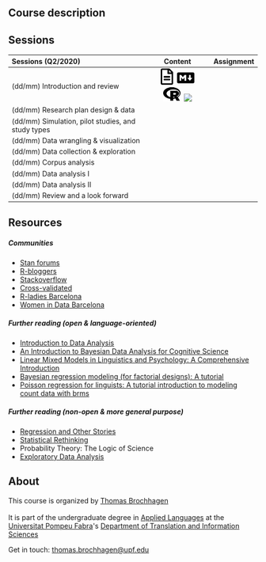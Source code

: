 ## Course description

## Sessions


  | Sessions (Q2/2020) | Content | Assignment
  | :--- | :---: | :---: |
  | (dd/mm) Introduction and review | &nbsp;&nbsp;<a href='./material/2022q3/session01.html' target='_blank'><img src="./fa/file-alt-regular.svg"  width="25"/></a>&nbsp;&nbsp;<a href='./material/2022q3/session01.Rmd' target='_blank'><img src="./fa/markdown-brands.svg" width="35"/></a>&nbsp;&nbsp;<a href='./material/2022q3/session01.R' target='_blank'><img src="./fa/r-project-brands.svg"  width="35"/></a>&nbsp;&nbsp;<a href='https://colab.research.google.com/drive/1MbcI7X9TTwotAmAg5UndeQrHURZ2WN9_?usp=sharing' target='_blank'><img src="file-code-solid"  width="30"/></a> | |
  | (dd/mm) Research plan design & data | |
  | (dd/mm) Simulation, pilot studies, and study types |
  | (dd/mm) Data wrangling & visualization | |
  | (dd/mm) Data collection & exploration | |
  | (dd/mm) Corpus analysis | |
  | (dd/mm) Data analysis I | |
  | (dd/mm) Data analysis II | |
  | (dd/mm) Review and a look forward | |



## Resources

##### Communities
  * [Stan forums](https://discourse.mc-stan.org/)
  * [R-bloggers](https://www.r-bloggers.com/)
  * [Stackoverflow](https://stackoverflow.com/)
  * [Cross-validated](https://stats.stackexchange.com/)
  * [R-ladies Barcelona](https://www.meetup.com/rladies-barcelona/)
  * [Women in Data Barcelona](https://sites.google.com/isglobal.org/widsbarcelona)


##### Further reading (open & language-oriented)
  * [Introduction to Data Analysis](https://michael-franke.github.io/intro-data-analysis/index.html)
  * [An Introduction to Bayesian Data Analysis for Cognitive Science](https://vasishth.github.io/bayescogsci/book/)
  * [Linear Mixed Models in Linguistics and Psychology: A Comprehensive Introduction](https://vasishth.github.io/Freq_CogSci/)
  * [Bayesian regression modeling (for factorial designs): A tutorial](https://psyarxiv.com/cdxv3)
  * [Poisson regression for linguists: A tutorial introduction to modeling count data with brms](https://osf.io/93kaf/)

##### Further reading (non-open & more general purpose)

  * [Regression and Other Stories](https://avehtari.github.io/ROS-Examples/)
  * [Statistical Rethinking](https://xcelab.net/rm/statistical-rethinking/)
  * Probability Theory: The Logic of Science
  * [Exploratory Data Analysis](https://archive.org/details/exploratorydataa00tuke_0/page/n711/mode/2up)

## About
This course is organized by <a href='https://brochhagen.github.io' target='_blank'>Thomas Brochhagen</a> <br><br>
It is part of the undergraduate degree in <a href='https://www.upf.edu/web/graus/grau-llengues-aplicades' target='_blank'>Applied Languages</a> at the <a href='http://www.upf.edu' target='_blank'>Universitat Pompeu Fabra</a>'s <a href='https://www.upf.edu/web/traduccio' target='_blank'>Department of Translation and Information Sciences</a><br>

Get in touch: <a href="mailto:thomas.brochhagen@upf.edu">thomas.brochhagen@upf.edu</a>
